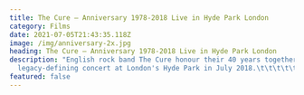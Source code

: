 ```yaml
---
title: The Cure – Anniversary 1978-2018 Live in Hyde Park London
category: Films
date: 2021-07-05T21:43:35.118Z
image: /img/anniversary-2x.jpg
heading: The Cure – Anniversary 1978-2018 Live in Hyde Park London
description: "English rock band The Cure honour their 40 years together with a
  legacy-defining concert at London's Hyde Park in July 2018.\t\t\t\t\t\t\t"
featured: false
---
```

